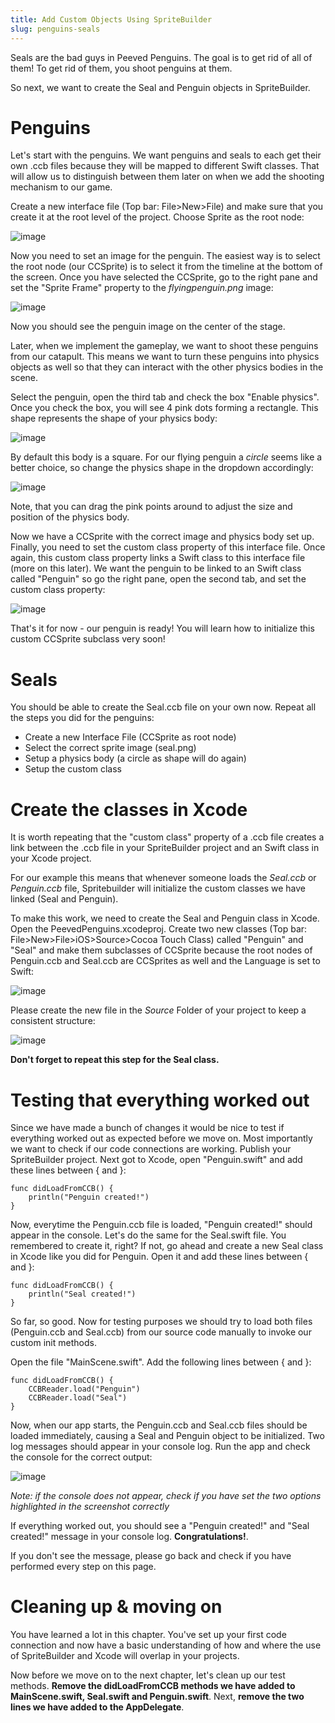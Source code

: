 ```yaml
---
title: Add Custom Objects Using SpriteBuilder
slug: penguins-seals
---
```


Seals are the bad guys in Peeved Penguins. The goal is to get rid of all
of them! To get rid of them, you shoot penguins at them.

So next, we want to create the Seal and Penguin objects in
SpriteBuilder.

Penguins
========

Let's start with the penguins. We want penguins and seals to each get
their own .ccb files because they will be mapped to different
Swift classes. That will allow us to distinguish between them
later on when we add the shooting mechanism to our game.

Create a new interface file (Top bar: File\>New\>File) and make sure
that you create it at the root level of the project. Choose Sprite as
the root node:

![image](https://s3.amazonaws.com/mgwu-misc/Spritebuilder+Tutorial/Spritebuilder_Penguin.png)

Now you need to set an image for the penguin. The easiest way is to
select the root node (our CCSprite) is to select it from the timeline at
the bottom of the screen. Once you have selected the CCSprite, go to the
right pane and set the "Sprite Frame" property to the
*flyingpenguin.png* image:

![image](https://s3.amazonaws.com/mgwu-misc/Spritebuilder+Tutorial/Spritebuilder_SetSpriteFrame.png)

Now you should see the penguin image on the center of the stage.

Later, when we implement the gameplay, we want to shoot these penguins
from our catapult. This means we want to turn these penguins into
physics objects as well so that they can interact with the other physics
bodies in the scene.

Select the penguin, open the third tab and check the box "Enable
physics". Once you check the box, you will see 4 pink dots forming a
rectangle. This shape represents the shape of your physics body:

![image](https://s3.amazonaws.com/mgwu-misc/Spritebuilder+Tutorial/Spritebuilder_enablePhysics.png)

By default this body is a square. For our flying penguin a *circle*
seems like a better choice, so change the physics shape in the dropdown
accordingly:

![image](https://s3.amazonaws.com/mgwu-misc/Spritebuilder+Tutorial/Spritebuilder_changePhysicsBody.png)

Note, that you can drag the pink points around to adjust the size and
position of the physics body.

Now we have a CCSprite with the correct image and physics body set up.
Finally, you need to set the custom class property of this interface
file. Once again, this custom class property links a Swift class
to this interface file (more on this later). We want the penguin to be
linked to an Swift class called "Penguin" so go the right pane,
open the second tab, and set the custom class property:

![image](https://s3.amazonaws.com/mgwu-misc/Spritebuilder+Tutorial/Spritebuilder_CustomClass.png)

That's it for now - our penguin is ready! You will learn how to
initialize this custom CCSprite subclass very soon!

Seals
=====

You should be able to create the Seal.ccb file on your own now. Repeat
all the steps you did for the penguins:

-   Create a new Interface File (CCSprite as root node)
-   Select the correct sprite image (seal.png)
-   Setup a physics body (a circle as shape will do again)
-   Setup the custom class

Create the classes in Xcode
===========================

It is worth repeating that the "custom class" property of a .ccb file
creates a link between the .ccb file in your SpriteBuilder project and
an Swift class in your Xcode project.

For our example this means that whenever someone loads the *Seal.ccb* or
*Penguin.ccb* file, Spritebuilder will initialize the custom classes we
have linked (Seal and Penguin).

To make this work, we need to create the Seal and Penguin class in
Xcode. Open the PeevedPenguins.xcodeproj. Create two new classes (Top
bar: File\>New\>File\>iOS\>Source\>Cocoa Touch Class) called "Penguin" and "Seal" and
make them subclasses of CCSprite because the root nodes of Penguin.ccb
and Seal.ccb are CCSprites as well and the Language is set to Swift:

![image](https://s3.amazonaws.com/mgwu-misc/Spritebuilder+Tutorial/Spritebuilder_Penguin_Xcode_Swift.png)

Please create the new file in the *Source* Folder of your project to
keep a consistent structure:

![image](https://s3.amazonaws.com/mgwu-misc/Spritebuilder+Tutorial/Spritebuilder_Classes_Folder_Location.png)

**Don't forget to repeat this step for the Seal class.**

Testing that everything worked out
==================================

Since we have made a bunch of changes it would be nice to test if
everything worked out as expected before we move on. Most importantly we
want to check if our code connections are working. Publish your
SpriteBuilder project. Next got to Xcode, open "Penguin.swift" and add these
lines between { and }:

	func didLoadFromCCB() {
		println("Penguin created!")
	}

Now, everytime the Penguin.ccb file is loaded, "Penguin created!" should
appear in the console. Let's do the same for the Seal.swift file. You
remembered to create it, right? If not, go ahead and create a new Seal
class in Xcode like you did for Penguin. Open it and add these lines
between { and }:

	func didLoadFromCCB() {
		println("Seal created!")
	}

So far, so good. Now for testing purposes we should try to load both
files (Penguin.ccb and Seal.ccb) from our source code manually to invoke
our custom init methods.

Open the file "MainScene.swift". Add the following lines between { and }:

    func didLoadFromCCB() {
		CCBReader.load("Penguin")
		CCBReader.load("Seal")
	}

Now, when our app starts, the Penguin.ccb and Seal.ccb files should be
loaded immediately, causing a Seal and Penguin object to be initialized.
Two log messages should appear in your console log. Run the app and
check the console for the correct output:

![image](https://s3.amazonaws.com/mgwu-misc/Spritebuilder+Tutorial/Spritebuilder_CodeConnectionTest.png)

*Note: if the console does not appear, check if you have set the two
options highlighted in the screenshot correctly*

If everything worked out, you should see a "Penguin created!" and "Seal
created!" message in your console log. **Congratulations!**.

If you don't see the message, please go back and check if you have
performed every step on this page.

Cleaning up & moving on
=======================

You have learned a lot in this chapter. You've set up your first code
connection and now have a basic understanding of how and where the use
of SpriteBuilder and Xcode will overlap in your projects.

Now before we move on to the next chapter, let's clean up our test
methods. **Remove the didLoadFromCCB methods we have added to MainScene.swift, Seal.swift and
Penguin.swift**. Next, **remove the two lines we have added to the
AppDelegate**.
